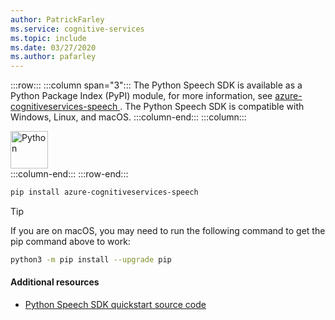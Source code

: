 ```yaml
---
author: PatrickFarley
ms.service: cognitive-services
ms.topic: include
ms.date: 03/27/2020
ms.author: pafarley
---
```


:::row:::
    :::column span="3":::
        The Python Speech SDK is available as a Python Package Index (PyPI) module, for more information, see <a href="https://pypi.org/project/azure-cognitiveservices-speech/" target="_blank">azure-cognitiveservices-speech </a>. The Python Speech SDK is compatible with Windows, Linux, and macOS.
    :::column-end:::
    :::column:::
        <br>
        <div class="icon is-large">
            <img alt="Python" src="https://docs.microsoft.com/media/logos/logo_python.svg" width="60px">
        </div>
    :::column-end:::
:::row-end:::

```Bash
pip install azure-cognitiveservices-speech
```

> [!TIP]
> If you are on macOS, you may need to run the following command to get the pip command above to work:
> ```Bash
> python3 -m pip install --upgrade pip
> ```

#### Additional resources

- <a href="https://github.com/Azure-Samples/cognitive-services-speech-sdk/tree/master/quickstart/python" target="_blank">Python Speech SDK quickstart source code </a>
